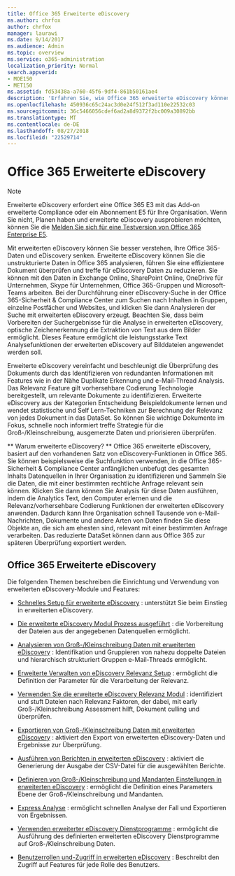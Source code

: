 ```yaml
---
title: Office 365 Erweiterte eDiscovery
ms.author: chrfox
author: chrfox
manager: laurawi
ms.date: 9/14/2017
ms.audience: Admin
ms.topic: overview
ms.service: o365-administration
localization_priority: Normal
search.appverid:
- MOE150
- MET150
ms.assetid: fd53438a-a760-45f6-9df4-861b50161ae4
description: 'Erfahren Sie, wie Office 365 erweiterte eDiscovery können Sie Analysieren von Daten in Office 365 und Optimierung des Dokuments Reviews treffe für effiziente eDiscovery.  '
ms.openlocfilehash: 450936c65c24ac3d0e24f512f3ad110e22532c03
ms.sourcegitcommit: 36c5466056cdef6ad2a8d9372f2bc009a30892bb
ms.translationtype: MT
ms.contentlocale: de-DE
ms.lasthandoff: 08/27/2018
ms.locfileid: "22529714"
---
```

# <a name="office-365-advanced-ediscovery"></a>Office 365 Erweiterte eDiscovery

> [!NOTE]
> Erweiterte eDiscovery erfordert eine Office 365 E3 mit das Add-on erweiterte Compliance oder ein Abonnement E5 für Ihre Organisation. Wenn Sie nicht, Planen haben und erweiterte eDiscovery ausprobieren möchten, können Sie die [Melden Sie sich für eine Testversion von Office 365 Enterprise E5](https://go.microsoft.com/fwlink/p/?LinkID=698279). 
  
Mit erweiterten eDiscovery können Sie besser verstehen, Ihre Office 365-Daten und eDiscovery senken. Erweiterte eDiscovery können Sie die unstrukturierte Daten in Office 365 analysieren, führen Sie eine effizientere Dokument überprüfen und treffe für eDiscovery Daten zu reduzieren. Sie können mit den Daten in Exchange Online, SharePoint Online, OneDrive für Unternehmen, Skype für Unternehmen, Office 365-Gruppen und Microsoft-Teams arbeiten. Bei der Durchführung einer eDiscovery-Suche in der Office 365-Sicherheit &amp; Compliance Center zum Suchen nach Inhalten in Gruppen, einzelne Postfächer und Websites, und klicken Sie dann Analysieren der Suche mit erweiterten eDiscovery erzeugt. Beachten Sie, dass beim Vorbereiten der Suchergebnisse für die Analyse in erweiterten eDiscovery, optische Zeichenerkennung die Extraktion von Text aus dem Bilder ermöglicht. Dieses Feature ermöglicht die leistungsstarke Text Analysefunktionen der erweiterten eDiscovery auf Bilddateien angewendet werden soll.
  
Erweiterte eDiscovery vereinfacht und beschleunigt die Überprüfung des Dokuments durch das Identifizieren von redundanten Informationen mit Features wie in der Nähe Duplikate Erkennung und e-Mail-Thread Analysis. Das Relevanz Feature gilt vorhersehbare Codierung Technologie bereitgestellt, um relevante Dokumente zu identifizieren. Erweiterte eDiscovery aus der Kategorien Entscheidung Beispieldokumente lernen und wendet statistische und Self Lern-Techniken zur Berechnung der Relevanz von jedes Dokument in das DataSet. So können Sie wichtige Dokumente im Fokus, schnelle noch informiert treffe Strategie für die Groß-/Kleinschreibung, ausgemerzte Daten und priorisieren überprüfen.
  
 ** Warum erweiterte eDiscovery? ** Office 365 erweiterte eDiscovery, basiert auf den vorhandenen Satz von eDiscovery-Funktionen in Office 365. Sie können beispielsweise die Suchfunktion verwenden, in die Office 365-Sicherheit &amp; Compliance Center anfänglichen unbefugt des gesamten Inhalts Datenquellen in Ihrer Organisation zu identifizieren und Sammeln Sie die Daten, die mit einer bestimmten rechtliche Anfrage relevant sein können. Klicken Sie dann können Sie Analysis für diese Daten ausführen, indem die Analytics Text, den Computer erlernen und die Relevanz/vorhersehbare Codierung Funktionen der erweiterten eDiscovery anwenden. Dadurch kann Ihre Organisation schnell Tausende von e-Mail-Nachrichten, Dokumente und andere Arten von Daten finden Sie diese Objekte an, die sich am ehesten sind, relevant mit einer bestimmten Anfrage verarbeiten. Das reduzierte DataSet können dann aus Office 365 zur späteren Überprüfung exportiert werden. 
  
## <a name="office-365-advanced-ediscovery"></a>Office 365 Erweiterte eDiscovery

Die folgenden Themen beschreiben die Einrichtung und Verwendung von erweiterten eDiscovery-Module und Features:
  
- [Schnelles Setup für erweiterte eDiscovery](quick-setup-for-advanced-ediscovery.md) : unterstützt Sie beim Einstieg in erweiterten eDiscovery. 
    
- [Die erweiterte eDiscovery Modul Prozess ausgeführt](run-the-process-module-in-advanced-ediscovery.md) : die Vorbereitung der Dateien aus der angegebenen Datenquellen ermöglicht. 
    
- [Analysieren von Groß-/Kleinschreibung Daten mit erweiterten eDiscovery](analyze-case-data-with-advanced-ediscovery.md) : Identifikation und Gruppieren von nahezu doppelte Dateien und hierarchisch strukturiert Gruppen e-Mail-Threads ermöglicht. 
    
- [Erweiterte Verwalten von eDiscovery Relevanz Setup](manage-relevance-setup-in-advanced-ediscovery.md) : ermöglicht die Definition der Parameter für die Verarbeitung der Relevanz. 
    
- [Verwenden Sie die erweiterte eDiscovery Relevanz Modul](use-relevance-in-advanced-ediscovery.md) : identifiziert und stuft Dateien nach Relevanz Faktoren, der dabei, mit early Groß-/Kleinschreibung Assessment hilft, Dokument culling und überprüfen. 
    
- [Exportieren von Groß-/Kleinschreibung Daten mit erweiterten eDiscovery](export-case-data-in-advanced-ediscovery.md) : aktiviert den Export von erweiterten eDiscovery-Daten und Ergebnisse zur Überprüfung. 
    
- [Ausführen von Berichten in erweiterten eDiscovery](run-reports-in-advanced-ediscovery.md) : aktiviert die Generierung der Ausgabe der CSV-Datei für die ausgewählten Berichte. 
    
- [Definieren von Groß-/Kleinschreibung und Mandanten Einstellungen in erweiterten eDiscovery](define-case-and-tenant-settings-in-advanced-ediscovery.md) : ermöglicht die Definition eines Parameters Ebene der Groß-/Kleinschreibung und Mandanten. 
    
- [Express Analyse](use-express-analysis-in-advanced-ediscovery.md) : ermöglicht schnellen Analyse der Fall und Exportieren von Ergebnissen. 
    
- [Verwenden erweiterter eDiscovery Dienstprogramme](use-advanced-ediscovery-utilities.md) : ermöglicht die Ausführung des definierten erweiterten eDiscovery Dienstprogramme auf Groß-/Kleinschreibung Daten. 
    
- [Benutzerrollen und-Zugriff in erweiterten eDiscovery](user-roles-and-access-in-advanced-ediscovery.md) : Beschreibt den Zugriff auf Features für jede Rolle des Benutzers. 
    

